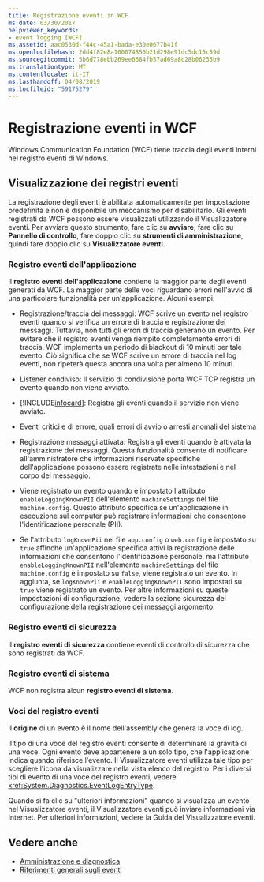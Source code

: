 ```yaml
---
title: Registrazione eventi in WCF
ms.date: 03/30/2017
helpviewer_keywords:
- event logging [WCF]
ms.assetid: aac0530d-f44c-45a1-bada-e30e0677b41f
ms.openlocfilehash: 2dd4f82e8a100074850b21d298e91dc5dc15c59d
ms.sourcegitcommit: 5b6d778ebb269ee6684fb57ad69a8c28b06235b9
ms.translationtype: MT
ms.contentlocale: it-IT
ms.lasthandoff: 04/08/2019
ms.locfileid: "59175279"
---
```

# <a name="event-logging-in-wcf"></a>Registrazione eventi in WCF
Windows Communication Foundation (WCF) tiene traccia degli eventi interni nel registro eventi di Windows.  
  
## <a name="viewing-event-logs"></a>Visualizzazione dei registri eventi  
 La registrazione degli eventi è abilitata automaticamente per impostazione predefinita e non è disponibile un meccanismo per disabilitarlo. Gli eventi registrati da WCF possono essere visualizzati utilizzando il Visualizzatore eventi. Per avviare questo strumento, fare clic su **avviare**, fare clic su **Pannello di controllo**, fare doppio clic su **strumenti di amministrazione**, quindi fare doppio clic su **Visualizzatore eventi**.  
  
### <a name="application-event-log"></a>Registro eventi dell'applicazione  
 Il **registro eventi dell'applicazione** contiene la maggior parte degli eventi generati da WCF. La maggior parte delle voci riguardano errori nell'avvio di una particolare funzionalità per un'applicazione. Alcuni esempi:  
  
-   Registrazione/traccia dei messaggi: WCF scrive un evento nel registro eventi quando si verifica un errore di traccia e registrazione dei messaggi. Tuttavia, non tutti gli errori di traccia generano un evento. Per evitare che il registro eventi venga riempito completamente errori di traccia, WCF implementa un periodo di blackout di 10 minuti per tale evento. Ciò significa che se WCF scrive un errore di traccia nel log eventi, non ripeterà questa ancora una volta per almeno 10 minuti.  
  
-   Listener condiviso: Il servizio di condivisione porta WCF TCP registra un evento quando non viene avviato.  
  
-   [!INCLUDE[infocard](../../../../../includes/infocard-md.md)]: Registra gli eventi quando il servizio non viene avviato.  
  
-   Eventi critici e di errore, quali errori di avvio o arresti anomali del sistema  
  
-   Registrazione messaggi attivata: Registra gli eventi quando è attivata la registrazione dei messaggi. Questa funzionalità consente di notificare all'amministratore che informazioni riservate specifiche dell'applicazione possono essere registrate nelle intestazioni e nel corpo del messaggio.  
  
-   Viene registrato un evento quando è impostato l'attributo `enableLoggingKnownPII` dell'elemento `machineSettings` nel file `machine.config`. Questo attributo specifica se un'applicazione in esecuzione sul computer può registrare informazioni che consentono l'identificazione personale (PII).  
  
-   Se l'attributo `logKnownPii` nel file `app.config` o `web.config` è impostato su `true` affinché un'applicazione specifica attivi la registrazione delle informazioni che consentono l'identificazione personale, ma l'attributo `enableLoggingKnownPII` nell'elemento `machineSettings` del file `machine.config` è impostato su `false`, viene registrato un evento. In aggiunta, se `logKnownPii` e `enableLoggingKnownPII` sono impostati su `true` viene registrato un evento. Per altre informazioni su queste impostazioni di configurazione, vedere la sezione sicurezza del [configurazione della registrazione dei messaggi](../../../../../docs/framework/wcf/diagnostics/configuring-message-logging.md) argomento.  
  
### <a name="security-event-log"></a>Registro eventi di sicurezza  
 Il **registro eventi di sicurezza** contiene eventi di controllo di sicurezza che sono registrati da WCF.  
  
### <a name="system-event-log"></a>Registro eventi di sistema  
 WCF non registra alcun **registro eventi di sistema**.  
  
### <a name="event-log-entries"></a>Voci del registro eventi  
 Il **origine** di un evento è il nome dell'assembly che genera la voce di log.  
  
 Il tipo di una voce del registro eventi consente di determinare la gravità di una voce. Ogni evento deve appartenere a un solo tipo, che l'applicazione indica quando riferisce l'evento. Il Visualizzatore eventi utilizza tale tipo per scegliere l'icona da visualizzare nella vista elenco del registro. Per i diversi tipi di evento di una voce del registro eventi, vedere <xref:System.Diagnostics.EventLogEntryType>.  
  
 Quando si fa clic su "ulteriori informazioni" quando si visualizza un evento nel Visualizzatore eventi, il Visualizzatore eventi può inviare informazioni via Internet. Per ulteriori informazioni, vedere la Guida del Visualizzatore eventi.  
  
## <a name="see-also"></a>Vedere anche

- [Amministrazione e diagnostica](../../../../../docs/framework/wcf/diagnostics/index.md)
- [Riferimenti generali sugli eventi](../../../../../docs/framework/wcf/diagnostics/event-logging/events-general-reference.md)
